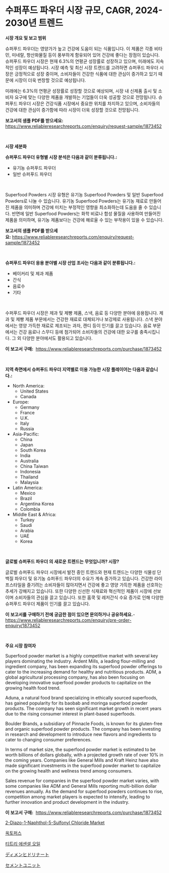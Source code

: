 <p><h1>수퍼푸드 파우더 시장 규모, CAGR, 2024-2030년 트렌드</h1></p><p><strong>시장 개요 및 보고 범위</strong></p>
<p><p>슈퍼푸드 파우더는 영양가가 높고 건강에 도움이 되는 식품입니다. 이 제품은 각종 비타민, 미네랄, 항산화물질 등이 풍부하게 함유되어 있어 건강에 좋다는 장점이 있습니다. 슈퍼푸드 파우더 시장은 현재 6.3%의 연평균 성장률로 성장하고 있으며, 미래에도 지속적인 성장이 예상됩니다. 시장 예측 및 최신 시장 트렌드를 고려하면 슈퍼푸드 파우더 시장은 긍정적으로 성장 중이며, 소비자들이 건강한 식품에 대한 관심이 증가하고 있기 때문에 시장이 더욱 번창할 것으로 예상됩니다. </p><p>미래에는 6.3%의 연평균 성장률로 성장할 것으로 예상되며, 시장 내 신제품 출시 및 소비자 요구에 맞는 다양한 제품을 개발하는 기업들이 더욱 성공할 것으로 전망됩니다. 슈퍼푸드 파우더 시장은 건강식품 시장에서 중요한 위치를 차지하고 있으며, 소비자들의 건강에 대한 관심이 증가함에 따라 시장이 더욱 성장할 것으로 전망됩니다.</p></p>
<p><strong>보고서의 샘플 PDF를 받으세요:</strong> <a href="https://www.reliableresearchreports.com/enquiry/request-sample/1873452">https://www.reliableresearchreports.com/enquiry/request-sample/1873452</a></p>
<p>&nbsp;</p>
<p><strong>시장 세분화</strong></p>
<p><strong>슈퍼푸드 파우더 유형별 시장 분석은 다음과 같이 분류됩니다.:</strong></p>
<p><ul><li>유기농 슈퍼푸드 파우더</li><li>일반 슈퍼푸드 파우더</li></ul></p>
<p>&nbsp;</p>
<p><p>Superfood Powders 시장 유형은 유기농 Superfood Powders 및 일반 Superfood Powders로 나눌 수 있습니다. 유기농 Superfood Powders는 유기농 재료로 만들어진 제품을 의미하며 건강에 미치는 부정적인 영향을 최소화하는데 도움을 줄 수 있습니다. 반면에 일반 Superfood Powders는 화학 비료나 합성 물질을 사용하여 만들어진 제품을 의미하며, 유기농 제품보다는 건강에 해로울 수 있는 부작용이 있을 수 있습니다.</p></p>
<p><strong>보고서의 샘플 PDF를 받으세요:</strong>&nbsp;<a href="https://www.reliableresearchreports.com/enquiry/request-sample/1873452">https://www.reliableresearchreports.com/enquiry/request-sample/1873452</a></p>
<p>&nbsp;</p>
<p><strong> 슈퍼푸드 파우더 응용 분야별 시장 산업 조사는 다음과 같이 분류됩니다.:</strong></p>
<p><ul><li>베이커리 및 제과 제품</li><li>간식</li><li>음료수</li><li>기타</li></ul></p>
<p>&nbsp;</p>
<p><p>수퍼푸드 파우더 시장은 제과 및 제빵 제품, 스낵, 음료 등 다양한 분야에 응용됩니다. 제과 및 제빵 제품 부문에서는 건강한 재료로 대체되거나 보강제로 사용됩니다. 스낵 분야에서는 영양 가득한 재료로 제조되는 과자, 캔디 등이 인기를 끌고 있습니다. 음료 부문에서는 건강 음료나 스무디 등에 첨가되어 소비자들의 건강에 대한 요구를 충족시킵니다. 그 외 다양한 분야에서도 활용되고 있습니다.</p></p>
<p><strong>이 보고서 구매:</strong>&nbsp; <a href="https://www.reliableresearchreports.com/purchase/1873452">https://www.reliableresearchreports.com/purchase/1873452</a></p>
<p>&nbsp;</p>
<p><strong>지역 측면에서 슈퍼푸드 파우더 지역별로 이용 가능한 시장 플레이어는 다음과 같습니다.:</strong></p>
<p><ul>
    <li>
        North America:
        <ul>
            <li>United States</li>
            <li>Canada</li>
        </ul>
    </li>
    <li>
        Europe:
        <ul>
            <li>Germany</li>
            <li>France</li>
            <li>U.K.</li>
            <li>Italy</li>
            <li>Russia</li>
        </ul>
    </li>
    <li>
        Asia-Pacific:
        <ul>
            <li>China</li>
            <li>Japan</li>
            <li>South Korea</li>
            <li>India</li>
            <li>Australia</li>
            <li>China Taiwan</li>
            <li>Indonesia</li>
            <li>Thailand</li>
            <li>Malaysia</li>
        </ul>
    </li>
    <li>
        Latin America:
        <ul>
            <li>Mexico</li>
            <li>Brazil</li>
            <li>Argentina Korea</li>
            <li>Colombia</li>
        </ul>
    </li>
    <li>
        Middle East & Africa:
        <ul>
            <li>Turkey</li>
            <li>Saudi</li>
            <li>Arabia</li>
            <li>UAE</li>
            <li>Korea</li>
        </ul>
    </li>
    </ul></p>
<p>&nbsp;</p>
<p><strong>글로벌 슈퍼푸드 파우더 의 새로운 트렌드는 무엇입니까? 시장?</strong></p>
<p><p>글로벌 슈퍼푸드 파우더 시장에서 발전 중인 트렌드와 현재 트렌드는 다양한 식물성 단백질 파우더 및 유기농 슈퍼푸드 파우더의 수요가 계속 증가하고 있습니다. 건강한 라이프스타일을 즐기려는 소비자들이 많아지면서 건강에 좋고 영양 가득한 제품을 선호하는 추세가 강해지고 있습니다. 또한 다양한 신선한 식재료와 혁신적인 제품이 시장에 선보이며 소비자들의 관심을 끌고 있습니다. 또한 홈쿡 및 레저간식 수요 증가로 인해 다양한 슈퍼푸드 파우더 제품이 인기를 끌고 있습니다.</p></p>
<p><strong>이 보고서를 구매하기 전에 궁금한 점이 있으면 문의하거나 공유하세요.</strong>- <a href="https://www.reliableresearchreports.com/enquiry/pre-order-enquiry/1873452">https://www.reliableresearchreports.com/enquiry/pre-order-enquiry/1873452</a></p>
<p>&nbsp;</p>
<p><strong>주요 시장 참여자</strong></p>
<p><p>Superfood powder market is a highly competitive market with several key players dominating the industry. Ardent Mills, a leading flour-milling and ingredient company, has been expanding its superfood powder offerings to cater to the increasing demand for healthy and nutritious products. ADM, a global agricultural processing company, has also been focusing on developing innovative superfood powder products to capitalize on the growing health food trend.</p><p>Aduna, a natural food brand specializing in ethically sourced superfoods, has gained popularity for its baobab and moringa superfood powder products. The company has seen significant market growth in recent years due to the rising consumer interest in plant-based superfoods.</p><p>Boulder Brands, a subsidiary of Pinnacle Foods, is known for its gluten-free and organic superfood powder products. The company has been investing in research and development to introduce new flavors and ingredients to cater to changing consumer preferences.</p><p>In terms of market size, the superfood powder market is estimated to be worth billions of dollars globally, with a projected growth rate of over 10% in the coming years. Companies like General Mills and Kraft Heinz have also made significant investments in the superfood powder market to capitalize on the growing health and wellness trend among consumers.</p><p>Sales revenue for companies in the superfood powder market varies, with some companies like ADM and General Mills reporting multi-billion dollar revenues annually. As the demand for superfood powders continues to rise, competition among market players is expected to intensify, leading to further innovation and product development in the industry.</p></p>
<p><strong>이 보고서 구매:</strong>&nbsp;&nbsp;<a href="https://www.reliableresearchreports.com/purchase/1873452">https://www.reliableresearchreports.com/purchase/1873452</a></p>
<p><p><a href="https://issuu.com/reportprime-2/docs/2-diazo-1-naphthol-5-sulfonyl-chloride-market-size">2-Diazo-1-Naphthol-5-Sulfonyl Chloride Market</a></p><p><a href="https://github.com/vseigx30c9a1j/Market-Research-Report-List-1/blob/main/50420992665.md">옥토퍼스</a></p><p><a href="https://github.com/plelbej847484502/Market-Research-Report-List-1/blob/main/86972182664.md">티트리 에센셜 오일</a></p><p><a href="https://medium.com/@mt14785/%E3%82%B8%E3%83%A1%E3%83%B3%E3%83%92%E3%83%89%E3%83%AA%E3%83%8D%E3%83%BC%E3%83%88%E5%B8%82%E5%A0%B4-%E7%AB%B6%E4%BA%89%E5%88%86%E6%9E%90-%E5%B8%82%E5%A0%B4%E3%83%88%E3%83%AC%E3%83%B3%E3%83%89-2031%E5%B9%B4%E3%81%BE%E3%81%A7%E3%81%AE%E4%BA%88%E6%B8%AC-2305492ea9bd">ディメンヒドリナート</a></p><p><a href="https://github.com/dzy793153605/Market-Research-Report-List-1/blob/main/76192093033.md">セメントユニット</a></p></p>
